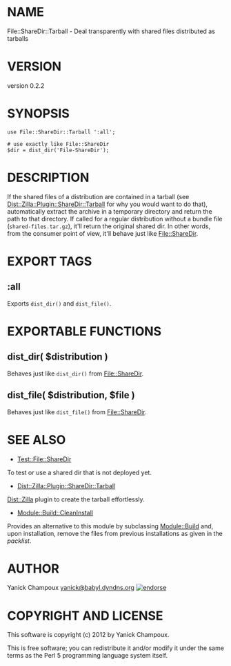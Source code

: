 # NAME

File::ShareDir::Tarball - Deal transparently with shared files distributed as tarballs

# VERSION

version 0.2.2

# SYNOPSIS

    use File::ShareDir::Tarball ':all';

    # use exactly like File::ShareDir
    $dir = dist_dir('File-ShareDir');

# DESCRIPTION

If the shared files of a distribution are contained in a
tarball (see [Dist::Zilla::Plugin::ShareDir::Tarball](http://search.cpan.org/perldoc?Dist::Zilla::Plugin::ShareDir::Tarball) for
why you would want to do that), automatically 
extract the archive in a temporary
directory and return the path to that directory. If called for a regular distribution without a bundle file
(`shared-files.tar.gz`), it'll return the original shared dir. 
In other words,
from the consumer point of view, it'll behave just like [File::ShareDir](http://search.cpan.org/perldoc?File::ShareDir).

# EXPORT TAGS

## :all

Exports `dist_dir()` and `dist_file()`.

# EXPORTABLE FUNCTIONS

## dist\_dir( $distribution )

Behaves just like `dist_dir()` from [File::ShareDir](http://search.cpan.org/perldoc?File::ShareDir).

## dist\_file( $distribution, $file )

Behaves just like `dist_file()` from [File::ShareDir](http://search.cpan.org/perldoc?File::ShareDir).

# SEE ALSO

- [Test::File::ShareDir](http://search.cpan.org/perldoc?Test::File::ShareDir)

To test or use a shared dir that is not deployed yet. 

- [Dist::Zilla::Plugin::ShareDir::Tarball](http://search.cpan.org/perldoc?Dist::Zilla::Plugin::ShareDir::Tarball)

[Dist::Zilla](http://search.cpan.org/perldoc?Dist::Zilla) plugin to create the tarball effortlessly.

- [Module::Build::CleanInstall](http://search.cpan.org/perldoc?Module::Build::CleanInstall)

Provides an alternative to this module by subclassing [Module::Build](http://search.cpan.org/perldoc?Module::Build) and,
upon installation, remove the files from previous installations as given in
the _packlist_.

# AUTHOR

Yanick Champoux <yanick@babyl.dyndns.org> [![endorse](http://api.coderwall.com/yanick/endorsecount.png)](http://coderwall.com/yanick)

# COPYRIGHT AND LICENSE

This software is copyright (c) 2012 by Yanick Champoux.

This is free software; you can redistribute it and/or modify it under
the same terms as the Perl 5 programming language system itself.
